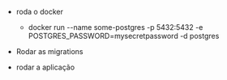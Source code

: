 - roda o docker 
  - docker run --name some-postgres -p 5432:5432 -e POSTGRES_PASSWORD=mysecretpassword -d postgres

- Rodar as migrations
- rodar a aplicação


